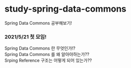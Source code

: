 # study-spring-data-commons
Spring Data Commons 공부해보기!


### 2021/5/21 첫 모임!
Spring Data Commons 란 무엇인가!? <br>
Spring Data Commons 를 왜 알아야하는가?? <br>
Srping Reference 구조는 어떻게 되어 있는가?? <br>
